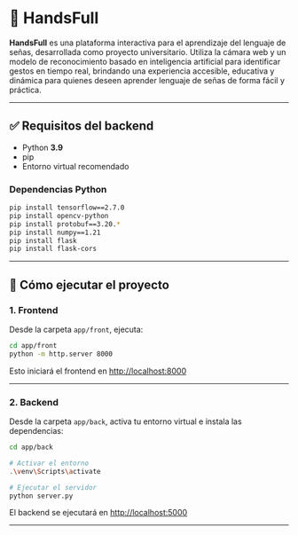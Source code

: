 # 🤲 HandsFull

**HandsFull** es una plataforma interactiva para el aprendizaje del lenguaje de señas, desarrollada como proyecto universitario. Utiliza la cámara web y un modelo de reconocimiento basado en inteligencia artificial para identificar gestos en tiempo real, brindando una experiencia accesible, educativa y dinámica para quienes deseen aprender lenguaje de señas de forma fácil y práctica.

---

## ✅ Requisitos del backend

- Python **3.9**
- pip
- Entorno virtual recomendado

### Dependencias Python

```bash
pip install tensorflow==2.7.0
pip install opencv-python
pip install protobuf==3.20.*
pip install numpy==1.21
pip install flask
pip install flask-cors
````

---

## 🚀 Cómo ejecutar el proyecto

### 1. Frontend

Desde la carpeta `app/front`, ejecuta:

```bash
cd app/front
python -m http.server 8000
```

Esto iniciará el frontend en [http://localhost:8000](http://localhost:8000)

---

### 2. Backend

Desde la carpeta `app/back`, activa tu entorno virtual e instala las dependencias:

```bash
cd app/back

# Activar el entorno
.\venv\Scripts\activate

# Ejecutar el servidor
python server.py
```

El backend se ejecutará en [http://localhost:5000](http://localhost:5000)

---
